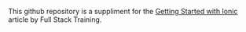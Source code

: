 This github repository is a suppliment for the <a href="http://www.fullstacktraining.com/articles/getting-started-with-ionic">Getting Started with Ionic</a> article by Full Stack Training.
